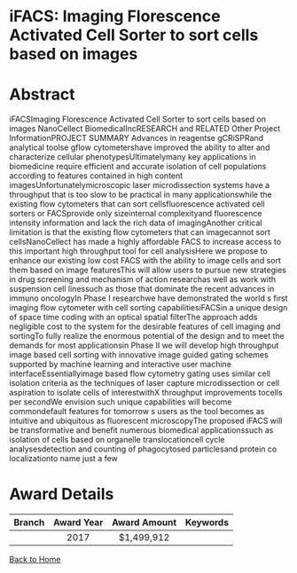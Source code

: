 
iFACS: Imaging Florescence Activated Cell Sorter to sort cells based on images
==============================================================================

# Abstract


iFACSImaging Florescence Activated Cell Sorter to sort cells based on images
NanoCellect BiomedicalIncRESEARCH and RELATED Other Project InformationPROJECT SUMMARY
Advances in reagentse gCRiSPRand analytical toolse gflow cytometershave improved the ability to
alter and characterize cellular phenotypesUltimatelymany key applications in biomedicine require efficient
and accurate isolation of cell populations according to features contained in high content imagesUnfortunatelymicroscopic laser microdissection systems have a throughput that is too slow to be practical in
many applicationswhile the existing flow cytometers that can sort cellsfluorescence activated cell sorters or
FACSprovide only sizeinternal complexityand fluorescence intensity information and lack the rich data of
imagingAnother critical limitation is that the existing flow cytometers that can imagecannot sort cellsNanoCellect has made a highly affordable FACS to increase access to this important high throughput tool for
cell analysisHere we propose to enhance our existing low cost FACS with the ability to image cells and sort
them based on image featuresThis will allow users to pursue new strategies in drug screening and
mechanism of action researchas well as work with suspension cell linessuch as those that dominate the
recent advances in immuno oncologyIn Phase I researchwe have demonstrated the world s first imaging flow cytometer with cell sorting
capabilitiesiFACSin a unique design of space time coding with an optical spatial filterThe approach adds
negligible cost to the system for the desirable features of cell imaging and sortingTo fully realize the enormous potential of the design and to meet the demands for most applicationsin Phase
II we will develop high throughput image based cell sorting with innovative image guided gating schemes
supported by machine learning and interactive user machine interfaceEssentiallyimage based flow
cytometry gating uses similar cell isolation criteria as the techniques of laser capture microdissection
or cell aspiration to isolate cells of interestwithX throughput improvements tocells per
secondWe envision such unique capabilities will become commondefault features for tomorrow s users as the tool
becomes as intuitive and ubiquitous as fluorescent microscopyThe proposed iFACS will be transformative
and benefit numerous biomedical applicationssuch as isolation of cells based on organelle translocationcell
cycle analysesdetection and counting of phagocytosed particlesand protein co localizationto name just a
few  

# Award Details

|Branch|Award Year|Award Amount|Keywords|
| :---: | :---: | :---: | :---: |
||2017|$1,499,912||
  
  


[Back to Home](https://github.com/chrischow/dod_sbir_awards#2517)